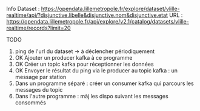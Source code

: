 Info
Dataset : https://opendata.lillemetropole.fr/explore/dataset/vlille-realtime/api/?disjunctive.libelle&disjunctive.nom&disjunctive.etat
URL : https://opendata.lillemetropole.fr/api/explore/v2.1/catalog/datasets/vlille-realtime/records?limit=20

TODO
1) ping de l'url du dataset -> à déclencher périodiquement
2) OK Ajouter un producer kafka à ce programme
3) OK Créer un topic kafka pour réceptionner les données
4) OK Envoyer le résultat du ping via le producer au topic kafka : un message par station
5) Dans un programme séparé : créer un consumer kafka qui parcours les messages du topic 
6) Dans l'autre programme : màj les dispo suivant les messages consommés